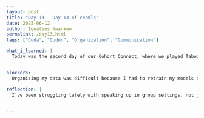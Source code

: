 ```yaml
---
layout: post
title: "Day 13 – Day 13 of ceamls"
date: 2025-06-12
author: Ignatius Nwankwo
permalink: /day13.html
tags: ["Cuda", "Cudnn", "Organization", "Communication"]

what_i_learned: |
  Today was the second day of our Cohort Connect, where we played Taboo, which helped us practice our communication and listening skills. Afterwards we played Genga, where we had to be very meticulous and methodical as to which block we had to remove and where to stack them to prevent the tower from falling on our turn. Afterwards I tried downloading CUDA and cudnn to help leverage my GPU for running the models locally, but it requires me to move certain files around, like .dlls, that I didn't feel comfortable moving at the moment, so in the meantime, I’ll just continue using my CPU for now, which is good enough. My lab partner helped me to download python and jupyter notebook on my work PC so I could run it locally there, which helped a whole lot. Two of my lab partners showed me similar results they got while running EfficientNet, which was reassuring. I later commenced rerunning mobilenetV2 and efficientnetV2B0, and I began finalizing my presentation of my research findings to my grad mentor for tomorrow.


blockers: |
  Organizing my data was difficult because I had to retrain my models over and over which was time consuming and made me lose track of some results. Comparing my results to my lab mates helped alot.

reflection: |
  I’ve been struggling lately with speaking up in group settings, not just in my lab but as a cohort as a whole. I tend to keep my thoughts and questions to myself because I’m afraid of saying something dumb, or coming off as pretentious, but honestly it becomes isolating. I’m still learning how to be more confident in my abilities, speak up more and share my thoughts and knowledge with others without guilt or shame. Even if I end up being wrong, at least I’ll know we're on the same page and I’m contributing in some way.


---
```

